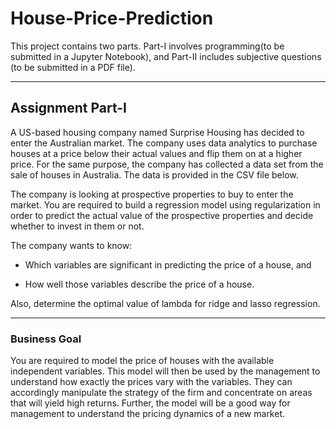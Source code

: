 # House-Price-Prediction

This project contains two parts. Part-I involves programming(to be submitted in a Jupyter Notebook), and Part-II includes subjective questions (to be submitted in a PDF file). 

--------------

## Assignment Part-I

A US-based housing company named Surprise Housing has decided to enter the Australian market. The company uses data analytics to purchase houses at a price below their actual values and flip them on at a higher price. For the same purpose, the company has collected a data set from the sale of houses in Australia. The data is provided in the CSV file below.

The company is looking at prospective properties to buy to enter the market. You are required to build a regression model using regularization in order to predict the actual value of the prospective properties and decide whether to invest in them or not.

The company wants to know:

-   Which variables are significant in predicting the price of a house, and
    
-   How well those variables describe the price of a house.
    

Also, determine the optimal value of lambda for ridge and lasso regression.

--------------

### Business Goal

You are required to model the price of houses with the available independent variables. This model will then be used by the management to understand how exactly the prices vary with the variables. They can accordingly manipulate the strategy of the firm and concentrate on areas that will yield high returns. Further, the model will be a good way for management to understand the pricing dynamics of a new market.

